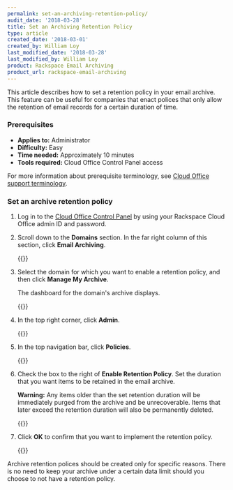 ```yaml
---
permalink: set-an-archiving-retention-policy/
audit_date: '2018-03-28'
title: Set an Archiving Retention Policy
type: article
created_date: '2018-03-01'
created_by: William Loy
last_modified_date: '2018-03-28'
last_modified_by: William Loy
product: Rackspace Email Archiving
product_url: rackspace-email-archiving
---
```


This article describes how to set a retention policy in your email archive. This feature can be useful for companies that enact polices that only allow the retention of email records for a certain duration of time.


### Prerequisites

- **Applies to:** Administrator
- **Difficulty:** Easy
- **Time needed:** Approximately 10 minutes
- **Tools required:** Cloud Office Control Panel access

For more information about prerequisite terminology, see [Cloud Office support terminology](/how-to/cloud-office-support-terminology).


### Set an archive retention policy

1. Log in to the [Cloud Office Control Panel](https://cp.rackspace.com/) by using your Rackspace Cloud Office admin ID and password.
2. Scroll down to the **Domains** section. In the far right column of this section, click **Email Archiving**.

   {{<image src="domains_archive.png" alt="" title="">}}

3. Select the domain for which you want to enable a retention policy, and then click **Manage My Archive**. 

   The dashboard for the domain's archive displays.

   {{<image src="manage_archive.png" alt="" title="">}}

4. In the top right corner, click **Admin**.

   {{<image src="admin_tab.png" alt="" title="">}}

5. In the top navigation bar, click **Policies**.

   {{<image src="policies.png" alt="" title="">}}

6. Check the box to the right of **Enable Retention Policy**. Set the duration that you want items to be retained in the email archive.

    **Warning:** Any items older than the set retention duration will be immediately purged from the archive and be unrecoverable. Items that later exceed the retention duration will also be permanently deleted.

    {{<image src="enable_retention.png" alt="" title="">}}

7. Click **OK** to confirm that you want to implement the retention policy.

    {{<image src="warning.png" alt="" title="">}}

Archive retention polices should be created only for specific reasons. There is no need to keep your archive under a certain data limit should you choose to not have a retention policy.
